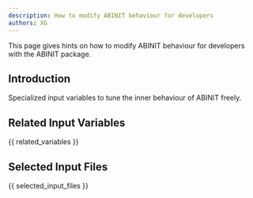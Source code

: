 ```yaml
---
description: How to modify ABINIT behaviour for developers
authors: XG
---
```


This page gives hints on how to modify ABINIT behaviour for developers with the ABINIT package.

## Introduction

Specialized input variables to tune the inner behaviour of ABINIT freely.


## Related Input Variables

{{ related_variables }}

## Selected Input Files

{{ selected_input_files }}

